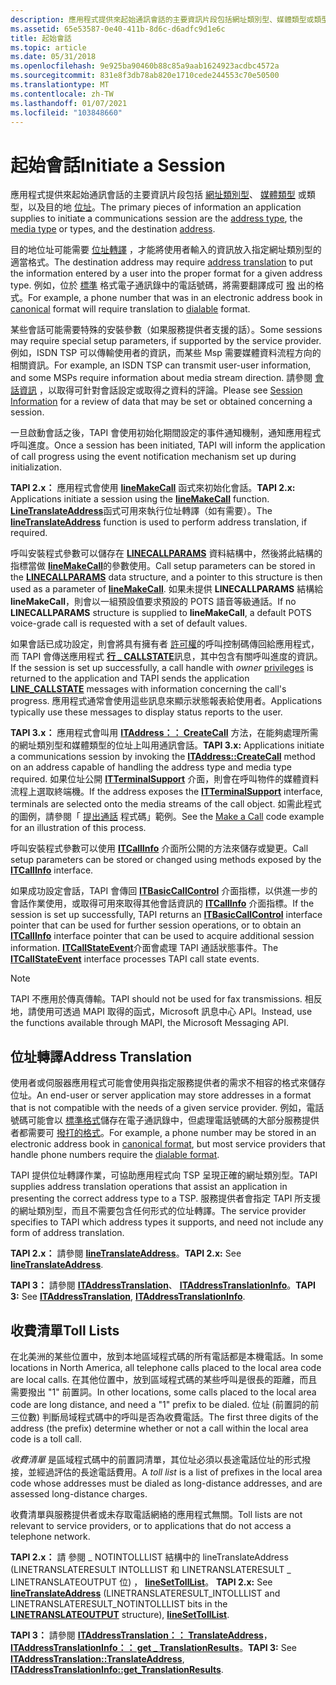 ```yaml
---
description: 應用程式提供來起始通訊會話的主要資訊片段包括網址類別型、媒體類型或類型，以及目的地位址。
ms.assetid: 65e53587-0e40-411b-8d6c-d6adfc9d1e6c
title: 起始會話
ms.topic: article
ms.date: 05/31/2018
ms.openlocfilehash: 9e925ba90460b88c85a9aab1624923acdbc4572a
ms.sourcegitcommit: 831e8f3db78ab820e1710cede244553c70e50500
ms.translationtype: MT
ms.contentlocale: zh-TW
ms.lasthandoff: 01/07/2021
ms.locfileid: "103848660"
---
```

# <a name="initiate-a-session"></a><span data-ttu-id="1189e-103">起始會話</span><span class="sxs-lookup"><span data-stu-id="1189e-103">Initiate a Session</span></span>

<span data-ttu-id="1189e-104">應用程式提供來起始通訊會話的主要資訊片段包括 [網址類別型](address-type-ovr.md)、 [媒體類型](media-type-ovr.md) 或類型，以及目的地 [位址](address-ovr.md)。</span><span class="sxs-lookup"><span data-stu-id="1189e-104">The primary pieces of information an application supplies to initiate a communications session are the [address type](address-type-ovr.md), the [media type](media-type-ovr.md) or types, and the destination [address](address-ovr.md).</span></span>

<span data-ttu-id="1189e-105">目的地位址可能需要 [位址轉譯](#address-translation) ，才能將使用者輸入的資訊放入指定網址類別型的適當格式。</span><span class="sxs-lookup"><span data-stu-id="1189e-105">The destination address may require [address translation](#address-translation) to put the information entered by a user into the proper format for a given address type.</span></span> <span data-ttu-id="1189e-106">例如，位於 [標準](address-ovr.md) 格式電子通訊錄中的電話號碼，將需要翻譯成可 [撥](address-ovr.md) 出的格式。</span><span class="sxs-lookup"><span data-stu-id="1189e-106">For example, a phone number that was in an electronic address book in [canonical](address-ovr.md) format will require translation to [dialable](address-ovr.md) format.</span></span>

<span data-ttu-id="1189e-107">某些會話可能需要特殊的安裝參數（如果服務提供者支援的話）。</span><span class="sxs-lookup"><span data-stu-id="1189e-107">Some sessions may require special setup parameters, if supported by the service provider.</span></span> <span data-ttu-id="1189e-108">例如，ISDN TSP 可以傳輸使用者的資訊，而某些 Msp 需要媒體資料流程方向的相關資訊。</span><span class="sxs-lookup"><span data-stu-id="1189e-108">For example, an ISDN TSP can transmit user-user information, and some MSPs require information about media stream direction.</span></span> <span data-ttu-id="1189e-109">請參閱 [會話資訊](session-information-ovr.md) ，以取得可針對會話設定或取得之資料的評論。</span><span class="sxs-lookup"><span data-stu-id="1189e-109">Please see [Session Information](session-information-ovr.md) for a review of data that may be set or obtained concerning a session.</span></span>

<span data-ttu-id="1189e-110">一旦啟動會話之後，TAPI 會使用初始化期間設定的事件通知機制，通知應用程式呼叫進度。</span><span class="sxs-lookup"><span data-stu-id="1189e-110">Once a session has been initiated, TAPI will inform the application of call progress using the event notification mechanism set up during initialization.</span></span>

<span data-ttu-id="1189e-111">**TAPI 2.x：** 應用程式會使用 [**lineMakeCall**](/windows/win32/api/tapi/nf-tapi-linemakecall) 函式來初始化會話。</span><span class="sxs-lookup"><span data-stu-id="1189e-111">**TAPI 2.x:** Applications initiate a session using the [**lineMakeCall**](/windows/win32/api/tapi/nf-tapi-linemakecall) function.</span></span> <span data-ttu-id="1189e-112">[**LineTranslateAddress**](/windows/win32/api/tapi/nf-tapi-linetranslateaddress)函式可用來執行位址轉譯（如有需要）。</span><span class="sxs-lookup"><span data-stu-id="1189e-112">The [**lineTranslateAddress**](/windows/win32/api/tapi/nf-tapi-linetranslateaddress) function is used to perform address translation, if required.</span></span>

<span data-ttu-id="1189e-113">呼叫安裝程式參數可以儲存在 [**LINECALLPARAMS**](/windows/win32/api/tapi/ns-tapi-linecallparams) 資料結構中，然後將此結構的指標當做 [**lineMakeCall**](/windows/win32/api/tapi/nf-tapi-linemakecall)的參數使用。</span><span class="sxs-lookup"><span data-stu-id="1189e-113">Call setup parameters can be stored in the [**LINECALLPARAMS**](/windows/win32/api/tapi/ns-tapi-linecallparams) data structure, and a pointer to this structure is then used as a parameter of [**lineMakeCall**](/windows/win32/api/tapi/nf-tapi-linemakecall).</span></span> <span data-ttu-id="1189e-114">如果未提供 **LINECALLPARAMS** 結構給 **lineMakeCall**，則會以一組預設值要求預設的 POTS 語音等級通話。</span><span class="sxs-lookup"><span data-stu-id="1189e-114">If no **LINECALLPARAMS** structure is supplied to **lineMakeCall**, a default POTS voice-grade call is requested with a set of default values.</span></span>

<span data-ttu-id="1189e-115">如果會話已成功設定，則會將具有擁有者 [許可權](privilege-ovr.md)的呼叫控制碼傳回給應用程式，而 TAPI 會傳送應用程式 [**行 \_ CALLSTATE**](./line-callstate.md)訊息，其中包含有關呼叫進度的資訊。</span><span class="sxs-lookup"><span data-stu-id="1189e-115">If the session is set up successfully, a call handle with *owner* [privileges](privilege-ovr.md) is returned to the application and TAPI sends the application [**LINE\_CALLSTATE**](./line-callstate.md) messages with information concerning the call's progress.</span></span> <span data-ttu-id="1189e-116">應用程式通常會使用這些訊息來顯示狀態報表給使用者。</span><span class="sxs-lookup"><span data-stu-id="1189e-116">Applications typically use these messages to display status reports to the user.</span></span>

<span data-ttu-id="1189e-117">**TAPI 3.x：** 應用程式會叫用 [**ITAddress：： CreateCall**](/windows/desktop/api/tapi3if/nf-tapi3if-itaddress-createcall) 方法，在能夠處理所需的網址類別型和媒體類型的位址上叫用通訊會話。</span><span class="sxs-lookup"><span data-stu-id="1189e-117">**TAPI 3.x:** Applications initiate a communications session by invoking the [**ITAddress::CreateCall**](/windows/desktop/api/tapi3if/nf-tapi3if-itaddress-createcall) method on an address capable of handling the address type and media type required.</span></span> <span data-ttu-id="1189e-118">如果位址公開 [**ITTerminalSupport**](/windows/win32/api/tapi3if/nn-tapi3if-itterminalsupport) 介面，則會在呼叫物件的媒體資料流程上選取終端機。</span><span class="sxs-lookup"><span data-stu-id="1189e-118">If the address exposes the [**ITTerminalSupport**](/windows/win32/api/tapi3if/nn-tapi3if-itterminalsupport) interface, terminals are selected onto the media streams of the call object.</span></span> <span data-ttu-id="1189e-119">如需此程式的圖例，請參閱「 [提出通話](make-a-call.md) 程式碼」範例。</span><span class="sxs-lookup"><span data-stu-id="1189e-119">See the [Make a Call](make-a-call.md) code example for an illustration of this process.</span></span>

<span data-ttu-id="1189e-120">呼叫安裝程式參數可以使用 [**ITCallInfo**](/windows/desktop/api/tapi3if/nn-tapi3if-itcallinfo) 介面所公開的方法來儲存或變更。</span><span class="sxs-lookup"><span data-stu-id="1189e-120">Call setup parameters can be stored or changed using methods exposed by the [**ITCallInfo**](/windows/desktop/api/tapi3if/nn-tapi3if-itcallinfo) interface.</span></span>

<span data-ttu-id="1189e-121">如果成功設定會話，TAPI 會傳回 [**ITBasicCallControl**](/windows/desktop/api/tapi3if/nn-tapi3if-itbasiccallcontrol) 介面指標，以供進一步的會話作業使用，或取得可用來取得其他會話資訊的 [**ITCallInfo**](/windows/desktop/api/tapi3if/nn-tapi3if-itcallinfo) 介面指標。</span><span class="sxs-lookup"><span data-stu-id="1189e-121">If the session is set up successfully, TAPI returns an [**ITBasicCallControl**](/windows/desktop/api/tapi3if/nn-tapi3if-itbasiccallcontrol) interface pointer that can be used for further session operations, or to obtain an [**ITCallInfo**](/windows/desktop/api/tapi3if/nn-tapi3if-itcallinfo) interface pointer that can be used to acquire additional session information.</span></span> <span data-ttu-id="1189e-122">[**ITCallStateEvent**](/windows/desktop/api/tapi3if/nn-tapi3if-itcallstateevent)介面會處理 TAPI 通話狀態事件。</span><span class="sxs-lookup"><span data-stu-id="1189e-122">The [**ITCallStateEvent**](/windows/desktop/api/tapi3if/nn-tapi3if-itcallstateevent) interface processes TAPI call state events.</span></span>

> [!Note]  
> <span data-ttu-id="1189e-123">TAPI 不應用於傳真傳輸。</span><span class="sxs-lookup"><span data-stu-id="1189e-123">TAPI should not be used for fax transmissions.</span></span> <span data-ttu-id="1189e-124">相反地，請使用可透過 MAPI 取得的函式，Microsoft 訊息中心 API。</span><span class="sxs-lookup"><span data-stu-id="1189e-124">Instead, use the functions available through MAPI, the Microsoft Messaging API.</span></span>

 

## <a name="address-translation"></a><span data-ttu-id="1189e-125">位址轉譯</span><span class="sxs-lookup"><span data-stu-id="1189e-125">Address Translation</span></span>

<span data-ttu-id="1189e-126">使用者或伺服器應用程式可能會使用與指定服務提供者的需求不相容的格式來儲存位址。</span><span class="sxs-lookup"><span data-stu-id="1189e-126">An end-user or server application may store addresses in a format that is not compatible with the needs of a given service provider.</span></span> <span data-ttu-id="1189e-127">例如，電話號碼可能會以 [標準格式](address-ovr.md)儲存在電子通訊錄中，但處理電話號碼的大部分服務提供者都需要可 [撥打的格式](address-ovr.md)。</span><span class="sxs-lookup"><span data-stu-id="1189e-127">For example, a phone number may be stored in an electronic address book in [canonical format](address-ovr.md), but most service providers that handle phone numbers require the [dialable format](address-ovr.md).</span></span>

<span data-ttu-id="1189e-128">TAPI 提供位址轉譯作業，可協助應用程式向 TSP 呈現正確的網址類別型。</span><span class="sxs-lookup"><span data-stu-id="1189e-128">TAPI supplies address translation operations that assist an application in presenting the correct address type to a TSP.</span></span> <span data-ttu-id="1189e-129">服務提供者會指定 TAPI 所支援的網址類別型，而且不需要包含任何形式的位址轉譯。</span><span class="sxs-lookup"><span data-stu-id="1189e-129">The service provider specifies to TAPI which address types it supports, and need not include any form of address translation.</span></span>

<span data-ttu-id="1189e-130">**TAPI 2.x：** 請參閱 [**lineTranslateAddress**](/windows/win32/api/tapi/nf-tapi-linetranslateaddress)。</span><span class="sxs-lookup"><span data-stu-id="1189e-130">**TAPI 2.x:** See [**lineTranslateAddress**](/windows/win32/api/tapi/nf-tapi-linetranslateaddress).</span></span>

<span data-ttu-id="1189e-131">**TAPI 3：** 請參閱 [**ITAddressTranslation**](/windows/desktop/api/tapi3if/nn-tapi3if-itaddresstranslation)、 [**ITAddressTranslationInfo**](/windows/desktop/api/tapi3if/nn-tapi3if-itaddresstranslationinfo)。</span><span class="sxs-lookup"><span data-stu-id="1189e-131">**TAPI 3:** See [**ITAddressTranslation**](/windows/desktop/api/tapi3if/nn-tapi3if-itaddresstranslation), [**ITAddressTranslationInfo**](/windows/desktop/api/tapi3if/nn-tapi3if-itaddresstranslationinfo).</span></span>

## <a name="toll-lists"></a><span data-ttu-id="1189e-132">收費清單</span><span class="sxs-lookup"><span data-stu-id="1189e-132">Toll Lists</span></span>

<span data-ttu-id="1189e-133">在北美洲的某些位置中，放到本地區域程式碼的所有電話都是本機電話。</span><span class="sxs-lookup"><span data-stu-id="1189e-133">In some locations in North America, all telephone calls placed to the local area code are local calls.</span></span> <span data-ttu-id="1189e-134">在其他位置中，放到區域程式碼的某些呼叫是很長的距離，而且需要撥出 "1" 前置詞。</span><span class="sxs-lookup"><span data-stu-id="1189e-134">In other locations, some calls placed to the local area code are long distance, and need a "1" prefix to be dialed.</span></span> <span data-ttu-id="1189e-135">位址 (前置詞的前三位數) 判斷局域程式碼中的呼叫是否為收費電話。</span><span class="sxs-lookup"><span data-stu-id="1189e-135">The first three digits of the address (the prefix) determine whether or not a call within the local area code is a toll call.</span></span>

<span data-ttu-id="1189e-136">*收費清單* 是區域程式碼中的前置詞清單，其位址必須以長途電話位址的形式撥接，並經過評估的長途電話費用。</span><span class="sxs-lookup"><span data-stu-id="1189e-136">A *toll list* is a list of prefixes in the local area code whose addresses must be dialed as long-distance addresses, and are assessed long-distance charges.</span></span>

<span data-ttu-id="1189e-137">收費清單與服務提供者或未存取電話網絡的應用程式無關。</span><span class="sxs-lookup"><span data-stu-id="1189e-137">Toll lists are not relevant to service providers, or to applications that do not access a telephone network.</span></span>

<span data-ttu-id="1189e-138">**TAPI 2.x：** 請 [](/windows/win32/api/tapi/nf-tapi-linetranslateaddress)參閱 \_ NOTINTOLLLIST 結構中的 lineTranslateAddress (LINETRANSLATERESULT INTOLLLIST 和 LINETRANSLATERESULT \_ LINETRANSLATEOUTPUT 位) ， [**lineSetTollList**](/windows/win32/api/tapi/nf-tapi-linesettolllist)。 [](/windows/win32/api/tapi/ns-tapi-linetranslateoutput)</span><span class="sxs-lookup"><span data-stu-id="1189e-138">**TAPI 2.x:** See [**lineTranslateAddress**](/windows/win32/api/tapi/nf-tapi-linetranslateaddress) (LINETRANSLATERESULT\_INTOLLLIST and LINETRANSLATERESULT\_NOTINTOLLLIST bits in the [**LINETRANSLATEOUTPUT**](/windows/win32/api/tapi/ns-tapi-linetranslateoutput) structure), [**lineSetTollList**](/windows/win32/api/tapi/nf-tapi-linesettolllist).</span></span>

<span data-ttu-id="1189e-139">**TAPI 3：** 請參閱 [**ITAddressTranslation：： TranslateAddress**](/windows/desktop/api/tapi3if/nf-tapi3if-itaddresstranslation-translateaddress)， [**ITAddressTranslationInfo：： get \_ TranslationResults**](/windows/desktop/api/tapi3if/nf-tapi3if-itaddresstranslationinfo-get_translationresults)。</span><span class="sxs-lookup"><span data-stu-id="1189e-139">**TAPI 3:** See [**ITAddressTranslation::TranslateAddress**](/windows/desktop/api/tapi3if/nf-tapi3if-itaddresstranslation-translateaddress), [**ITAddressTranslationInfo::get\_TranslationResults**](/windows/desktop/api/tapi3if/nf-tapi3if-itaddresstranslationinfo-get_translationresults).</span></span>

 

 
